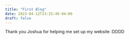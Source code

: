 ```yaml
---
title: "First Blog"
date: 2023-04-12T23:25:49-04:00
draft: false
---
```


Thank you Joshua for helping me set up my website :DDDD
